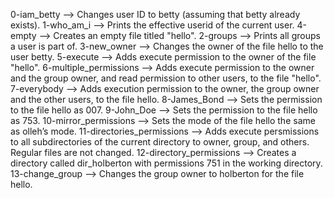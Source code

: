 0-iam_betty --> Changes user ID to betty (assuming that betty already exists).
1-who_am_i --> Prints the effective userid of the current user.
4-empty --> Creates an empty file titled "hello".
2-groups --> Prints all groups a user is part of.
3-new_owner --> Changes the owner of the file hello to the user betty.
5-execute --> Adds execute permission to the owner of the file "hello".
6-multiple_permissions --> Adds execute permission to the owner and the group owner, and read permission to other users, to the file "hello".
7-everybody --> Adds execution permission to the owner, the group owner and the other users, to the file hello.
8-James_Bond --> Sets the permission to the file hello as 007.
9-John_Doe --> Sets the permission to the file hello as 753.
10-mirror_permissions --> Sets the mode of the file hello the same as olleh’s mode.
11-directories_permissions --> Adds execute persmissions to all subdirectories of the current directory to owner, group, and others. Regular files are not changed.
12-directory_permissions --> Creates a directory called dir_holberton with permissions 751 in the working directory.
13-change_group --> Changes the group owner to holberton for the file hello.